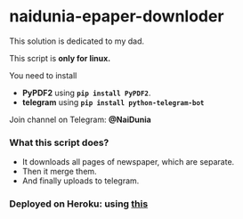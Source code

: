 # naidunia-epaper-downloder

This solution is dedicated to my dad.

This script is **only for linux.**

You need to install 
- **PyPDF2** using **`pip install PyPDF2`**.
- **telegram** using **`pip install python-telegram-bot`**

Join channel on Telegram: **@NaiDunia**

### What this script does?
- It downloads all pages of newspaper, which are separate. 
- Then it merge them.
- And finally uploads to telegram.

### Deployed on Heroku: using [this](https://github.com/michaelkrukov/heroku-python-script)

